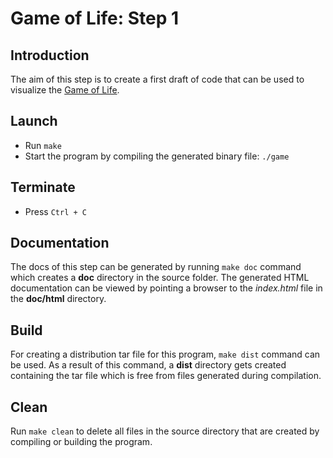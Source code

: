 # Game of Life: Step 1

## Introduction
The aim of this step is to create a first draft of code that can be used to visualize the [Game of Life](https://en.wikipedia.org/wiki/Conway%27s_Game_of_Life).

## Launch
- Run `make`
- Start the program by compiling the generated binary file: `./game`

## Terminate
- Press `Ctrl + C`

## Documentation
The docs of this step can be generated by running `make doc` command which creates a **doc** directory in the source folder. The generated HTML documentation can be viewed by pointing a browser to the *index.html* file in the **doc/html** directory.

## Build
For creating a distribution tar file for this program, `make dist` command can be used. As a result of this command, a **dist** directory gets created containing the tar file which is free from files generated during compilation.

## Clean
Run `make clean` to delete all files in the source directory that are created by compiling or building the program.
